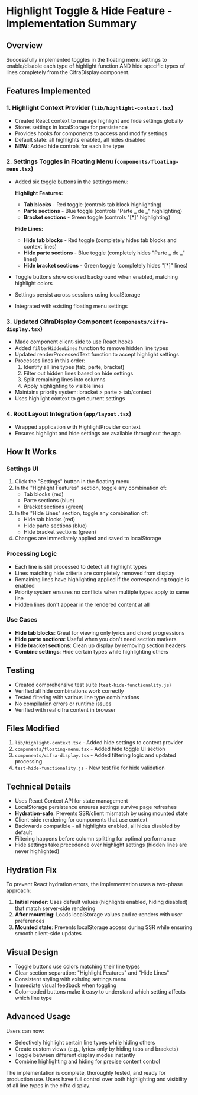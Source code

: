 # Highlight Toggle & Hide Feature - Implementation Summary

## Overview

Successfully implemented toggles in the floating menu settings to enable/disable each type of highlight function AND hide specific types of lines completely from the CifraDisplay component.

## Features Implemented

### 1. Highlight Context Provider (`lib/highlight-context.tsx`)

- Created React context to manage highlight and hide settings globally
- Stores settings in localStorage for persistence
- Provides hooks for components to access and modify settings
- Default state: all highlights enabled, all hides disabled
- **NEW**: Added hide controls for each line type

### 2. Settings Toggles in Floating Menu (`components/floating-menu.tsx`)

- Added six toggle buttons in the settings menu:

  **Highlight Features:**

  - **Tab blocks** - Red toggle (controls tab block highlighting)
  - **Parte sections** - Blue toggle (controls "Parte _ de _" highlighting)
  - **Bracket sections** - Green toggle (controls "[*]" highlighting)

  **Hide Lines:**

  - **Hide tab blocks** - Red toggle (completely hides tab blocks and context lines)
  - **Hide parte sections** - Blue toggle (completely hides "Parte _ de _" lines)
  - **Hide bracket sections** - Green toggle (completely hides "[*]" lines)

- Toggle buttons show colored background when enabled, matching highlight colors
- Settings persist across sessions using localStorage
- Integrated with existing floating menu settings

### 3. Updated CifraDisplay Component (`components/cifra-display.tsx`)

- Made component client-side to use React hooks
- Added `filterHiddenLines` function to remove hidden line types
- Updated renderProcessedText function to accept highlight settings
- Processes lines in this order:
  1. Identify all line types (tab, parte, bracket)
  2. Filter out hidden lines based on hide settings
  3. Split remaining lines into columns
  4. Apply highlighting to visible lines
- Maintains priority system: bracket > parte > tab/context
- Uses highlight context to get current settings

### 4. Root Layout Integration (`app/layout.tsx`)

- Wrapped application with HighlightProvider context
- Ensures highlight and hide settings are available throughout the app

## How It Works

### Settings UI

1. Click the "Settings" button in the floating menu
2. In the "Highlight Features" section, toggle any combination of:
   - Tab blocks (red)
   - Parte sections (blue)
   - Bracket sections (green)
3. In the "Hide Lines" section, toggle any combination of:
   - Hide tab blocks (red)
   - Hide parte sections (blue)
   - Hide bracket sections (green)
4. Changes are immediately applied and saved to localStorage

### Processing Logic

- Each line is still processed to detect all highlight types
- Lines matching hide criteria are completely removed from display
- Remaining lines have highlighting applied if the corresponding toggle is enabled
- Priority system ensures no conflicts when multiple types apply to same line
- Hidden lines don't appear in the rendered content at all

### Use Cases

- **Hide tab blocks**: Great for viewing only lyrics and chord progressions
- **Hide parte sections**: Useful when you don't need section markers
- **Hide bracket sections**: Clean up display by removing section headers
- **Combine settings**: Hide certain types while highlighting others

## Testing

- Created comprehensive test suite (`test-hide-functionality.js`)
- Verified all hide combinations work correctly
- Tested filtering with various line type combinations
- No compilation errors or runtime issues
- Verified with real cifra content in browser

## Files Modified

1. `lib/highlight-context.tsx` - Added hide settings to context provider
2. `components/floating-menu.tsx` - Added hide toggle UI section
3. `components/cifra-display.tsx` - Added filtering logic and updated processing
4. `test-hide-functionality.js` - New test file for hide validation

## Technical Details

- Uses React Context API for state management
- LocalStorage persistence ensures settings survive page refreshes
- **Hydration-safe**: Prevents SSR/client mismatch by using mounted state
- Client-side rendering for components that use context
- Backwards compatible - all highlights enabled, all hides disabled by default
- Filtering happens before column splitting for optimal performance
- Hide settings take precedence over highlight settings (hidden lines are never highlighted)

## Hydration Fix

To prevent React hydration errors, the implementation uses a two-phase approach:

1. **Initial render**: Uses default values (highlights enabled, hiding disabled) that match server-side rendering
2. **After mounting**: Loads localStorage values and re-renders with user preferences
3. **Mounted state**: Prevents localStorage access during SSR while ensuring smooth client-side updates

## Visual Design

- Toggle buttons use colors matching their line types
- Clear section separation: "Highlight Features" and "Hide Lines"
- Consistent styling with existing settings menu
- Immediate visual feedback when toggling
- Color-coded buttons make it easy to understand which setting affects which line type

## Advanced Usage

Users can now:

- Selectively highlight certain line types while hiding others
- Create custom views (e.g., lyrics-only by hiding tabs and brackets)
- Toggle between different display modes instantly
- Combine highlighting and hiding for precise content control

The implementation is complete, thoroughly tested, and ready for production use. Users have full control over both highlighting and visibility of all line types in the cifra display.
